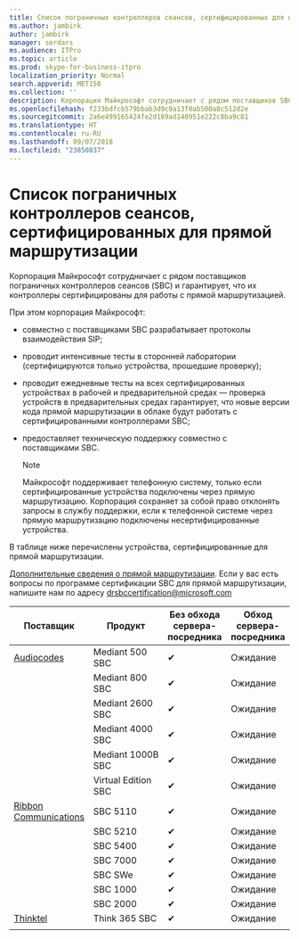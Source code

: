 ```yaml
---
title: Список пограничных контроллеров сеансов, сертифицированных для прямой маршрутизации
ms.author: jambirk
author: jambirk
manager: serdars
ms.audience: ITPro
ms.topic: article
ms.prod: skype-for-business-itpro
localization_priority: Normal
search.appverid: MET150
ms.collection: ''
description: Корпорация Майкрософт сотрудничает с рядом поставщиков SBC и сертифицирует их контроллеры для работы с прямой маршрутизацией.
ms.openlocfilehash: f233bdfcb579bbab3d9c9a13f0ab500a8c512d2e
ms.sourcegitcommit: 2a6e499165424fe2d189ad140951e222c8ba9c81
ms.translationtype: HT
ms.contentlocale: ru-RU
ms.lasthandoff: 09/07/2018
ms.locfileid: "23850837"
---
```

# <a name="list-of-session-border-controllers-certified-for-direct-routing"></a>Список пограничных контроллеров сеансов, сертифицированных для прямой маршрутизации

Корпорация Майкрософт сотрудничает с рядом поставщиков пограничных контроллеров сеансов (SBC) и гарантирует, что их контроллеры сертифицированы для работы с прямой маршрутизацией. 

При этом корпорация Майкрософт: 

- совместно с поставщиками SBC разрабатывает протоколы взаимодействия SIP;
- проводит интенсивные тесты в сторонней лаборатории (сертифицируются только устройства, прошедшие проверку); 
- проводит ежедневные тесты на всех сертифицированных устройствах в рабочей и предварительной средах — проверка устройств в предварительных средах гарантирует, что новые версии кода прямой маршрутизации в облаке будут работать с сертифицированными контроллерами SBC; 
- предоставляет техническую поддержку совместно с поставщиками SBC.
 

  > [!NOTE]
  > Майкрософт поддерживает телефонную систему, только если сертифицированные устройства подключены через прямую маршрутизацию. Корпорация сохраняет за собой право отклонять запросы в службу поддержки, если к телефонной системе через прямую маршрутизацию подключены несертифицированные устройства. 

В таблице ниже перечислены устройства, сертифицированные для прямой маршрутизации. 

[Дополнительные сведения о прямой маршрутизации](https://aka.ms/dr). Если у вас есть вопросы по программе сертификации SBC для прямой маршрутизации, напишите нам по адресу drsbccertification@microsoft.com


|Поставщик  |Продукт  |Без обхода сервера-посредника  |Обход сервера-посредника  |Версия ПО|
|---------|---------|---------|---------|---------|
|[Audiocodes](https://www.audiocodes.com/solutions-products/products/products-for-microsoft-365/sbcs-media-gateways)    |   Mediant 500 SBC       |    &#10004;     |    Ожидание      |     7.20A.200.055     |
|  |   Mediant 800 SBC       |    &#10004;      |     Ожидание    |      7.20A.200.055    |
|     |      Mediant 2600 SBC    |     &#10004;     |    Ожидание     |    7.20A.200.055      |
|     |   Mediant 4000 SBC       |     &#10004;     |    Ожидание     |    7.20A.200.055      |
|     |    Mediant 1000B SBC   |    &#10004;      |  Ожидание       |    7.20A.200.055   |
|     |   Virtual Edition SBC    |   &#10004;   |Ожидание         |     7.20A.200.055     |
|[Ribbon Communications](https://ribboncommunications.com/solutions/enterprise-solutions/microsoft-skype-business)     | SBC 5110    |    &#10004;      |   Ожидание      |     V6.2     |
|     |SBC 5210     |     &#10004;     |    Ожидание     |    V6.2      |
|     | SBC 5400     |    &#10004;  |    Ожидание     |   V6.2    |
|     |SBC 7000     |     &#10004;  |    Ожидание     |    V6.2      |
|     | SBC SWe  |   &#10004;    |    Ожидание     |    V6.2      |
|     |SBC 1000   |     &#10004;   |     Ожидание    |    V7.0.2   |&#10004; 
|     | SBC 2000    |     &#10004;   |    Ожидание     |    V7.0.2      |
|[Thinktel](https://www.thinktel.ca/services/think-365/think-365-overview/)     |    Think 365 SBC      |  &#10004;       |    Ожидание     |   V1.4       |
|     |         |         |         |         |
